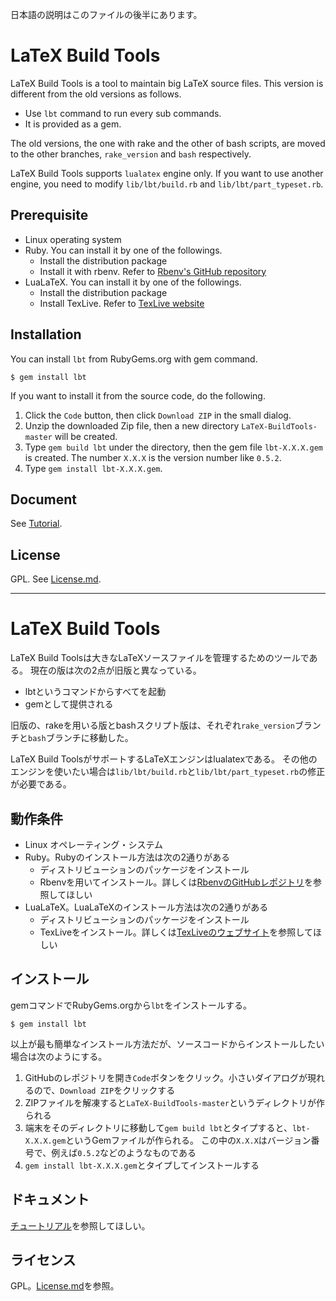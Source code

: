 日本語の説明はこのファイルの後半にあります。

# LaTeX Build Tools

LaTeX Build Tools is a tool to maintain big LaTeX source files.
This version is different from the old versions as follows.

- Use `lbt` command to run every sub commands.
- It is provided as a gem.

The old versions, the one with rake and the other of bash scripts, are moved to the other branches, `rake_version` and `bash` respectively.

LaTeX Build Tools supports `lualatex` engine only.
If you want to use another engine, you need to modify `lib/lbt/build.rb` and `lib/lbt/part_typeset.rb`.

## Prerequisite

- Linux operating system
- Ruby. You can install it by one of the followings.
  - Install the distribution package
  - Install it with rbenv. Refer to [Rbenv's GitHub repository](https://github.com/rbenv/rbenv)
- LuaLaTeX. You can install it by one of the followings.
  - Install the distribution package
  - Install TexLive. Refer to [TexLive website](https://tug.org/texlive/)

## Installation

You can install `lbt` from RubyGems.org with gem command.

```
$ gem install lbt
```

If you want to install it from the source code, do the following.

1. Click the `Code` button, then click `Download ZIP` in the small dialog.
2. Unzip the downloaded Zip file, then a new directory `LaTeX-BuildTools-master` will be created.
3. Type `gem build lbt` under the directory, then the gem file `lbt-X.X.X.gem` is created.
The number `X.X.X` is the version number like `0.5.2`.
1. Type `gem install lbt-X.X.X.gem`.

## Document

See [Tutorial](Tutorial.md).

## License

GPL. See [License.md](License.md).

----------

# LaTeX Build Tools

LaTeX Build Toolsは大きなLaTeXソースファイルを管理するためのツールである。
現在の版は次の2点が旧版と異なっている。

- lbtというコマンドからすべてを起動
- gemとして提供される

旧版の、rakeを用いる版とbashスクリプト版は、それぞれ`rake_version`ブランチと`bash`ブランチに移動した。

LaTeX Build ToolsがサポートするLaTeXエンジンはlualatexである。
その他のエンジンを使いたい場合は`lib/lbt/build.rb`と`lib/lbt/part_typeset.rb`の修正が必要である。

## 動作条件

- Linux オペレーティング・システム
- Ruby。Rubyのインストール方法は次の2通りがある
  - ディストリビューションのパッケージをインストール
  - Rbenvを用いてインストール。詳しくは[RbenvのGitHubレポジトリ](https://github.com/rbenv/rbenv)を参照してほしい
- LuaLaTeX。LuaLaTeXのインストール方法は次の2通りがある
  - ディストリビューションのパッケージをインストール
  - TexLiveをインストール。詳しくは[TexLiveのウェブサイト](https://tug.org/texlive/)を参照してほしい

## インストール

gemコマンドでRubyGems.orgから`lbt`をインストールする。

```
$ gem install lbt
```

以上が最も簡単なインストール方法だが、ソースコードからインストールしたい場合は次のようにする。

1. GitHubのレポジトリを開き`Code`ボタンをクリック。小さいダイアログが現れるので、`Download ZIP`をクリックする
2. ZIPファイルを解凍すると`LaTeX-BuildTools-master`というディレクトリが作られる
3. 端末をそのディレクトリに移動して`gem build lbt`とタイプすると、`lbt-X.X.X.gem`というGemファイルが作られる。
この中の`X.X.X`はバージョン番号で、例えば`0.5.2`などのようなものである
4. `gem install lbt-X.X.X.gem`とタイプしてインストールする

## ドキュメント

[チュートリアル](Tutorial.ja.md)を参照してほしい。

## ライセンス

GPL。[License.md](License.md)を参照。
